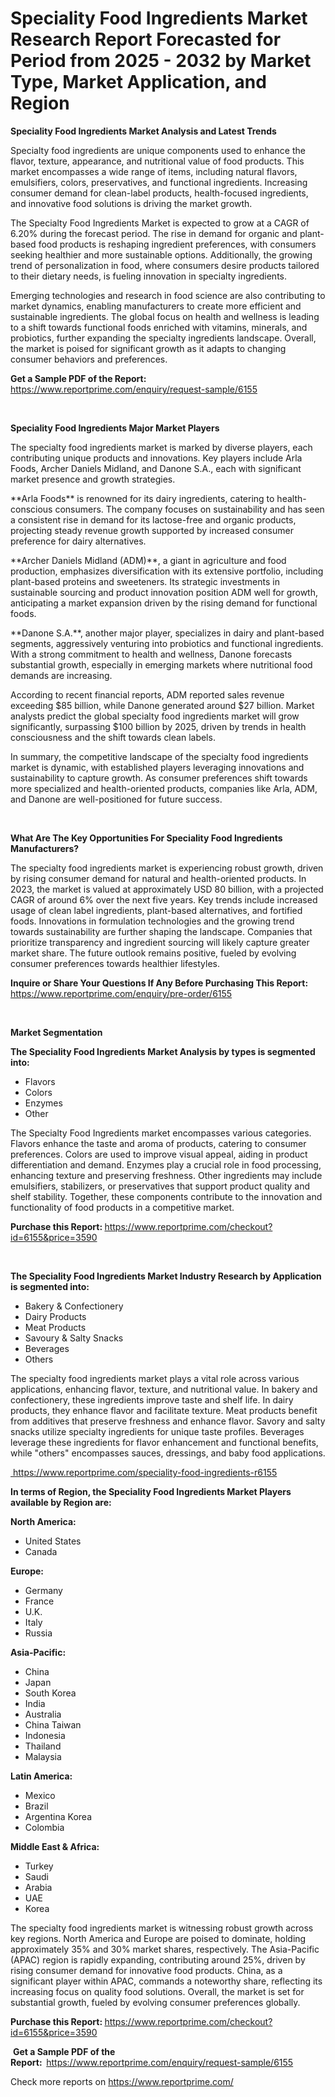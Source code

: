 <p><h1>Speciality Food Ingredients Market Research Report Forecasted for Period from 2025 -  2032 by Market Type, Market Application, and Region</h1></p><p><strong>Speciality Food Ingredients Market Analysis and Latest Trends</strong></p>
<p><p>Specialty food ingredients are unique components used to enhance the flavor, texture, appearance, and nutritional value of food products. This market encompasses a wide range of items, including natural flavors, emulsifiers, colors, preservatives, and functional ingredients. Increasing consumer demand for clean-label products, health-focused ingredients, and innovative food solutions is driving the market growth.</p><p>The Specialty Food Ingredients Market is expected to grow at a CAGR of 6.20% during the forecast period. The rise in demand for organic and plant-based food products is reshaping ingredient preferences, with consumers seeking healthier and more sustainable options. Additionally, the growing trend of personalization in food, where consumers desire products tailored to their dietary needs, is fueling innovation in specialty ingredients.</p><p>Emerging technologies and research in food science are also contributing to market dynamics, enabling manufacturers to create more efficient and sustainable ingredients. The global focus on health and wellness is leading to a shift towards functional foods enriched with vitamins, minerals, and probiotics, further expanding the specialty ingredients landscape. Overall, the market is poised for significant growth as it adapts to changing consumer behaviors and preferences.</p></p>
<p><strong>Get a Sample PDF of the Report:&nbsp;</strong> <a href="https://www.reportprime.com/enquiry/request-sample/6155?utm_campaign=3205&utm_medium=2&utm_source=Github&utm_content=ia&utm_term=19032025&utm_id=speciality-food-ingredients">https://www.reportprime.com/enquiry/request-sample/6155</a></p>
<p>&nbsp;</p>
<p><strong>Speciality Food Ingredients Major Market Players</strong></p>
<p><p>The specialty food ingredients market is marked by diverse players, each contributing unique products and innovations. Key players include Arla Foods, Archer Daniels Midland, and Danone S.A., each with significant market presence and growth strategies.</p><p>**Arla Foods** is renowned for its dairy ingredients, catering to health-conscious consumers. The company focuses on sustainability and has seen a consistent rise in demand for its lactose-free and organic products, projecting steady revenue growth supported by increased consumer preference for dairy alternatives.</p><p>**Archer Daniels Midland (ADM)**, a giant in agriculture and food production, emphasizes diversification with its extensive portfolio, including plant-based proteins and sweeteners. Its strategic investments in sustainable sourcing and product innovation position ADM well for growth, anticipating a market expansion driven by the rising demand for functional foods.</p><p>**Danone S.A.**, another major player, specializes in dairy and plant-based segments, aggressively venturing into probiotics and functional ingredients. With a strong commitment to health and wellness, Danone forecasts substantial growth, especially in emerging markets where nutritional food demands are increasing.</p><p>According to recent financial reports, ADM reported sales revenue exceeding $85 billion, while Danone generated around $27 billion. Market analysts predict the global specialty food ingredients market will grow significantly, surpassing $100 billion by 2025, driven by trends in health consciousness and the shift towards clean labels.</p><p>In summary, the competitive landscape of the specialty food ingredients market is dynamic, with established players leveraging innovations and sustainability to capture growth. As consumer preferences shift towards more specialized and health-oriented products, companies like Arla, ADM, and Danone are well-positioned for future success.</p></p>
<p>&nbsp;</p>
<p><strong>What Are The Key Opportunities For Speciality Food Ingredients Manufacturers?</strong></p>
<p><p>The specialty food ingredients market is experiencing robust growth, driven by rising consumer demand for natural and health-oriented products. In 2023, the market is valued at approximately USD 80 billion, with a projected CAGR of around 6% over the next five years. Key trends include increased usage of clean label ingredients, plant-based alternatives, and fortified foods. Innovations in formulation technologies and the growing trend towards sustainability are further shaping the landscape. Companies that prioritize transparency and ingredient sourcing will likely capture greater market share. The future outlook remains positive, fueled by evolving consumer preferences towards healthier lifestyles.</p></p>
<p><strong>Inquire or Share Your Questions If Any Before Purchasing This Report:</strong> <a href="https://www.reportprime.com/enquiry/pre-order/6155?utm_campaign=3205&utm_medium=2&utm_source=Github&utm_content=ia&utm_term=19032025&utm_id=speciality-food-ingredients">https://www.reportprime.com/enquiry/pre-order/6155</a></p>
<p>&nbsp;</p>
<p><strong>Market Segmentation</strong></p>
<p><strong>The Speciality Food Ingredients Market Analysis by types is segmented into:</strong></p>
<p><ul><li>Flavors</li><li>Colors</li><li>Enzymes</li><li>Other</li></ul></p>
<p><p>The Specialty Food Ingredients market encompasses various categories. Flavors enhance the taste and aroma of products, catering to consumer preferences. Colors are used to improve visual appeal, aiding in product differentiation and demand. Enzymes play a crucial role in food processing, enhancing texture and preserving freshness. Other ingredients may include emulsifiers, stabilizers, or preservatives that support product quality and shelf stability. Together, these components contribute to the innovation and functionality of food products in a competitive market.</p></p>
<p><strong>Purchase this Report:&nbsp;</strong><a href="https://www.reportprime.com/checkout?id=6155&price=3590&utm_campaign=3205&utm_medium=2&utm_source=Github&utm_content=ia&utm_term=19032025&utm_id=speciality-food-ingredients">https://www.reportprime.com/checkout?id=6155&price=3590</a></p>
<p>&nbsp;</p>
<p><strong>The Speciality Food Ingredients Market Industry Research by Application is segmented into:</strong></p>
<p><ul><li>Bakery & Confectionery</li><li>Dairy Products</li><li>Meat Products</li><li>Savoury & Salty Snacks</li><li>Beverages</li><li>Others</li></ul></p>
<p><p>The specialty food ingredients market plays a vital role across various applications, enhancing flavor, texture, and nutritional value. In bakery and confectionery, these ingredients improve taste and shelf life. In dairy products, they enhance flavor and facilitate texture. Meat products benefit from additives that preserve freshness and enhance flavor. Savory and salty snacks utilize specialty ingredients for unique taste profiles. Beverages leverage these ingredients for flavor enhancement and functional benefits, while "others" encompasses sauces, dressings, and baby food applications.</p></p>
<p><a href="https://www.reportprime.com/speciality-food-ingredients-r6155?utm_campaign=3205&utm_medium=2&utm_source=Github&utm_content=ia&utm_term=19032025&utm_id=speciality-food-ingredients">&nbsp;https://www.reportprime.com/speciality-food-ingredients-r6155</a></p>
<p><strong>In terms of Region, the Speciality Food Ingredients Market Players available by Region are:</strong></p>
<p>
    <p> <strong> North America: </strong>
        <ul>
            <li>United States</li>
            <li>Canada</li>
        </ul>
        </p> 
    <p> <strong> Europe: </strong>
        <ul>
            <li>Germany</li>
            <li>France</li>
            <li>U.K.</li>
            <li>Italy</li>
            <li>Russia</li>
        </ul>
        </p> 
    <p> <strong> Asia-Pacific: </strong>
        <ul>
            <li>China</li>
            <li>Japan</li>
            <li>South Korea</li>
            <li>India</li>
            <li>Australia</li>
            <li>China Taiwan</li>
            <li>Indonesia</li>
            <li>Thailand</li>
            <li>Malaysia</li>
        </ul>
        </p> 
    <p> <strong> Latin America: </strong>
        <ul>
            <li>Mexico</li>
            <li>Brazil</li>
            <li>Argentina Korea</li>
            <li>Colombia</li>
        </ul>
        </p> 
    <p> <strong> Middle East & Africa: </strong>
        <ul>
            <li>Turkey</li>
            <li>Saudi</li>
            <li>Arabia</li>
            <li>UAE</li>
            <li>Korea</li>
        </ul>
    </p>
    </p>
<p><p>The specialty food ingredients market is witnessing robust growth across key regions. North America and Europe are poised to dominate, holding approximately 35% and 30% market shares, respectively. The Asia-Pacific (APAC) region is rapidly expanding, contributing around 25%, driven by rising consumer demand for innovative food products. China, as a significant player within APAC, commands a noteworthy share, reflecting its increasing focus on quality food solutions. Overall, the market is set for substantial growth, fueled by evolving consumer preferences globally.</p></p>
<p><strong>Purchase this Report: </strong><a href="https://www.reportprime.com/checkout?id=6155&price=3590&utm_campaign=3205&utm_medium=2&utm_source=Github&utm_content=ia&utm_term=19032025&utm_id=speciality-food-ingredients">https://www.reportprime.com/checkout?id=6155&price=3590</a></p>
<p>&nbsp;<strong>Get a Sample PDF of the Report:&nbsp;&nbsp;</strong><a href="https://www.reportprime.com/enquiry/request-sample/6155?utm_campaign=3205&utm_medium=2&utm_source=Github&utm_content=ia&utm_term=19032025&utm_id=speciality-food-ingredients">https://www.reportprime.com/enquiry/request-sample/6155</a></p>
<p><strong></strong></p>
<p>Check more reports on <a href="https://www.reportprime.com/?utm_campaign=3205&utm_medium=2&utm_source=Github&utm_content=ia&utm_term=19032025&utm_id=speciality-food-ingredients">https://www.reportprime.com/</a></p>